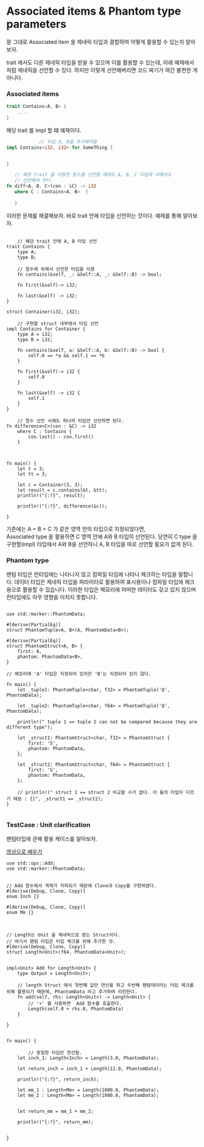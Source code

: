 # Associated items & Phantom type parameters

말 그대로 Associated item 을 제네릭 타입과 결합하여 어떻게 활용할 수 있는지 알아보자.

trait 에서도 다른 제네릭 타입을 받을 수 있으며 이를 활용할 수 있는데, 
아래 예제에서 처럼 제네릭을 선언할 수 있다. 하지만 이렇게 선언해버리면 코드 짜기가 여간 불편한 게 아니다. 


### Associated items


```rust
trait Contains<A, B> {
    ....
}


```

 해당 trait 를 impl 할 떄 예제이다.

 ```rust
             // 타입 A, B를 추가해야함 
impl Contains<i32, i32> for SomeThing {


}

	// 해당 trait 을 이용한 함수를 선언할 때에도 A, B, C 타입에 대해서도 
	// 선언해야 한다.  
fn diff<A, B, C>(con : &C) -> i32 
	where C : Contains<A, B>  {
	
	}

 ```

이러한 문제를 해결해보자.
바로 trait 안에 타입을 선언하는 것이다. 예제를 통해 알아보자.


```initrust,editable

	// 해당 trait 안에 A, B 타입 선언
trait Contains {
    type A;
    type B;
    
   	// 함수에 위에서 선언한 타입을 이용 
    fn contains(&self, _: &Self::A, _: &Self::B) -> bool;

    fn first(&self)-> i32;
    
    fn last(&self) -> i32;
}

struct Container(i32, i32);

	// 구현할 struct 내부에서 타입 선언
impl Contains for Container {
    type A = i32;
    type B = i32;

    fn contains(&self, a: &Self::A, b: &Self::B) -> bool {
        self.0 == *a && self.1 == *b
    }

    fn first(&self)-> i32 {
        self.0
    }

    fn last(&self) -> i32 {
        self.1
    }
}

	// 함수 선언 시에도 하나의 타입만 선언하면 된다.
fn difference<C>(con : &C) -> i32 
    where C : Contains {
        con.last() - con.first()
    }



fn main() {
    let t = 3;
    let tt = 3;

    let c = Container(3, 3);
    let result = c.contains(&t, &tt);
    println!("{:?}", result);

    println!("{:?}", difference(&c));

}

```

기존에는 A = B = C 가 같은 영역 안의 타입으로 지정되었다면,  
Associated type 을 활용하면 C 영역 안에 A와 B 타입이 선언된다. 
당연히 C type 을 구현할(impl) 타입에서 A와 B을 선언하니 A, B 타입을 따로 선언할 필요가
없게 된다.




### Phantom type 

팬텀 타입은 런타임에는 나타나지 않고 컴파일 타임에 나타나 체크하는 타입을 말합니다.
데이터 타입은 제네릭 타입을 파라미터로 활용하여 표시용이나 컴파일 타입에 체크용으로 활용할 수 있습니다.
이러한 타입은 메모리에 어떠한 데이터도 갖고 있지 않으며 런타임에도 아무 영향을 미치지 못합니다.

```rust, editable

use std::marker::PhantomData;

#[derive(PartialEq)]
struct PhantomTuple<A, B>(A, PhantomData<B>);

#[derive(PartialEq)]
struct PhantomStruct<A, B> {
    first: A,
    phantom: PhantomData<B>,
}

// 메모리에 'A' 타입은 지정되어 있지만 'B'는 지정되어 있지 않다.

fn main() {
    let _tuple1: PhantomTuple<char, f32> = PhantomTuple('Q', PhantomData);

    let _tuple2: PhantomTuple<char, f64> = PhantomTuple('Q', PhantomData);

    println!(" tuple 1 == tuple 2 can not be compared because they are different type");

    let _struct1: PhantomStruct<char, f32> = PhantomStruct {
        first: 'S',
        phantom: PhantomData,
    };

    let _struct2: PhantomStruct<char, f64> = PhantomStruct {
        first: 'S',
        phantom: PhantomData,
    };

    // println!(" struct 1 == struct 2 비교할 수가 없다. 이 둘의 타입이 다르기 때문 : {}", _struct1 == _struct2);
}


```


### TestCase : Unit clarification 

팬텀타입에 관해 활용 케이스를 알아보자.

[영상으로 배우기](https://www.youtube.com/watch?v=Qr9PhKURf2g)

```rust,editable
use std::ops::Add;
use std::marker::PhantomData;


// Add 함수에서 객체가 카피되기 때문에 Clone과 Copy를 구현하였다.
#[derive(Debug, Clone, Copy)]
enum Inch {}

#[derive(Debug, Clone, Copy)]
enum Mm {}



// Length는 Unit 을 제네릭으로 받는 Struct이다. 
// 여기서 팬텀 타입은 타입 체크를 위해 추가한 것.
#[derive(Debug, Clone, Copy)]
struct Length<Unit>(f64, PhantomData<Unit>);


impl<Unit> Add for Length<Unit> {
    type Output = Length<Unit>;

	// length Struct 에서 첫번째 값만 연산을 하고 두번째 팬텀데이터는 타입 체크를 위해 활용되기 때문에, PhantomData 라고 추가하여 리턴한다.
    fn add(self, rhs: Length<Unit>) -> Length<Unit> {
        // '+' 를 사용하면  Add 함수를 호출한다. 
        Length(self.0 + rhs.0, PhantomData)
    }

}


fn main() {
	    
	    // 동일한 타입만 연산됨. 
    let inch_1: Length<Inch> = Length(3.0, PhantomData);

    let return_inch = inch_1 + Length(12.0, PhantomData);

    println!("{:?}", return_inch);

    let mm_1 : Length<Mm> = Length(1000.0, PhantomData); 
    let mm_2 : Length<Mm> = Length(1000.0, PhantomData); 

    
    let return_mm = mm_1 + mm_2; 

    println!("{:?}", return_mm);


}

```
































